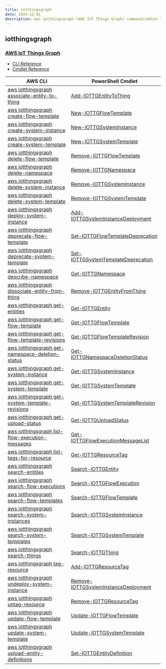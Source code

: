 ```yaml
---
title: iotthingsgraph
date: 2024-12-01
description: aws iotthingsgraph (AWS IoT Things Graph) command/cmdlet list.
---
```


## iotthingsgraph

### [AWS IoT Things Graph](https://aws.amazon.com/iot-things-graph/)

* [CLI Reference](https://awscli.amazonaws.com/v2/documentation/api/latest/reference/iotthingsgraph/index.html)
* [Cmdlet Reference](https://docs.aws.amazon.com/powershell/latest/reference/items/AWS_IoT_Things_Graph_cmdlets.html)

|AWS CLI|PowerShell Cmdlet|
|----|----|
|[aws iotthingsgraph associate-entity-to-thing](https://awscli.amazonaws.com/v2/documentation/api/latest/reference/iotthingsgraph/associate-entity-to-thing.html)|[Add-IOTTGEntityToThing](https://docs.aws.amazon.com/powershell/latest/reference/items/Add-IOTTGEntityToThing.html)|
|[aws iotthingsgraph create-flow-template](https://awscli.amazonaws.com/v2/documentation/api/latest/reference/iotthingsgraph/create-flow-template.html)|[New-IOTTGFlowTemplate](https://docs.aws.amazon.com/powershell/latest/reference/items/New-IOTTGFlowTemplate.html)|
|[aws iotthingsgraph create-system-instance](https://awscli.amazonaws.com/v2/documentation/api/latest/reference/iotthingsgraph/create-system-instance.html)|[New-IOTTGSystemInstance](https://docs.aws.amazon.com/powershell/latest/reference/items/New-IOTTGSystemInstance.html)|
|[aws iotthingsgraph create-system-template](https://awscli.amazonaws.com/v2/documentation/api/latest/reference/iotthingsgraph/create-system-template.html)|[New-IOTTGSystemTemplate](https://docs.aws.amazon.com/powershell/latest/reference/items/New-IOTTGSystemTemplate.html)|
|[aws iotthingsgraph delete-flow-template](https://awscli.amazonaws.com/v2/documentation/api/latest/reference/iotthingsgraph/delete-flow-template.html)|[Remove-IOTTGFlowTemplate](https://docs.aws.amazon.com/powershell/latest/reference/items/Remove-IOTTGFlowTemplate.html)|
|[aws iotthingsgraph delete-namespace](https://awscli.amazonaws.com/v2/documentation/api/latest/reference/iotthingsgraph/delete-namespace.html)|[Remove-IOTTGNamespace](https://docs.aws.amazon.com/powershell/latest/reference/items/Remove-IOTTGNamespace.html)|
|[aws iotthingsgraph delete-system-instance](https://awscli.amazonaws.com/v2/documentation/api/latest/reference/iotthingsgraph/delete-system-instance.html)|[Remove-IOTTGSystemInstance](https://docs.aws.amazon.com/powershell/latest/reference/items/Remove-IOTTGSystemInstance.html)|
|[aws iotthingsgraph delete-system-template](https://awscli.amazonaws.com/v2/documentation/api/latest/reference/iotthingsgraph/delete-system-template.html)|[Remove-IOTTGSystemTemplate](https://docs.aws.amazon.com/powershell/latest/reference/items/Remove-IOTTGSystemTemplate.html)|
|[aws iotthingsgraph deploy-system-instance](https://awscli.amazonaws.com/v2/documentation/api/latest/reference/iotthingsgraph/deploy-system-instance.html)|[Add-IOTTGSystemInstanceDeployment](https://docs.aws.amazon.com/powershell/latest/reference/items/Add-IOTTGSystemInstanceDeployment.html)|
|[aws iotthingsgraph deprecate-flow-template](https://awscli.amazonaws.com/v2/documentation/api/latest/reference/iotthingsgraph/deprecate-flow-template.html)|[Set-IOTTGFlowTemplateDeprecation](https://docs.aws.amazon.com/powershell/latest/reference/items/Set-IOTTGFlowTemplateDeprecation.html)|
|[aws iotthingsgraph deprecate-system-template](https://awscli.amazonaws.com/v2/documentation/api/latest/reference/iotthingsgraph/deprecate-system-template.html)|[Set-IOTTGSystemTemplateDeprecation](https://docs.aws.amazon.com/powershell/latest/reference/items/Set-IOTTGSystemTemplateDeprecation.html)|
|[aws iotthingsgraph describe-namespace](https://awscli.amazonaws.com/v2/documentation/api/latest/reference/iotthingsgraph/describe-namespace.html)|[Get-IOTTGNamespace](https://docs.aws.amazon.com/powershell/latest/reference/items/Get-IOTTGNamespace.html)|
|[aws iotthingsgraph dissociate-entity-from-thing](https://awscli.amazonaws.com/v2/documentation/api/latest/reference/iotthingsgraph/dissociate-entity-from-thing.html)|[Remove-IOTTGEntityFromThing](https://docs.aws.amazon.com/powershell/latest/reference/items/Remove-IOTTGEntityFromThing.html)|
|[aws iotthingsgraph get-entities](https://awscli.amazonaws.com/v2/documentation/api/latest/reference/iotthingsgraph/get-entities.html)|[Get-IOTTGEntity](https://docs.aws.amazon.com/powershell/latest/reference/items/Get-IOTTGEntity.html)|
|[aws iotthingsgraph get-flow-template](https://awscli.amazonaws.com/v2/documentation/api/latest/reference/iotthingsgraph/get-flow-template.html)|[Get-IOTTGFlowTemplate](https://docs.aws.amazon.com/powershell/latest/reference/items/Get-IOTTGFlowTemplate.html)|
|[aws iotthingsgraph get-flow-template-revisions](https://awscli.amazonaws.com/v2/documentation/api/latest/reference/iotthingsgraph/get-flow-template-revisions.html)|[Get-IOTTGFlowTemplateRevision](https://docs.aws.amazon.com/powershell/latest/reference/items/Get-IOTTGFlowTemplateRevision.html)|
|[aws iotthingsgraph get-namespace-deletion-status](https://awscli.amazonaws.com/v2/documentation/api/latest/reference/iotthingsgraph/get-namespace-deletion-status.html)|[Get-IOTTGNamespaceDeletionStatus](https://docs.aws.amazon.com/powershell/latest/reference/items/Get-IOTTGNamespaceDeletionStatus.html)|
|[aws iotthingsgraph get-system-instance](https://awscli.amazonaws.com/v2/documentation/api/latest/reference/iotthingsgraph/get-system-instance.html)|[Get-IOTTGSystemInstance](https://docs.aws.amazon.com/powershell/latest/reference/items/Get-IOTTGSystemInstance.html)|
|[aws iotthingsgraph get-system-template](https://awscli.amazonaws.com/v2/documentation/api/latest/reference/iotthingsgraph/get-system-template.html)|[Get-IOTTGSystemTemplate](https://docs.aws.amazon.com/powershell/latest/reference/items/Get-IOTTGSystemTemplate.html)|
|[aws iotthingsgraph get-system-template-revisions](https://awscli.amazonaws.com/v2/documentation/api/latest/reference/iotthingsgraph/get-system-template-revisions.html)|[Get-IOTTGSystemTemplateRevision](https://docs.aws.amazon.com/powershell/latest/reference/items/Get-IOTTGSystemTemplateRevision.html)|
|[aws iotthingsgraph get-upload-status](https://awscli.amazonaws.com/v2/documentation/api/latest/reference/iotthingsgraph/get-upload-status.html)|[Get-IOTTGUploadStatus](https://docs.aws.amazon.com/powershell/latest/reference/items/Get-IOTTGUploadStatus.html)|
|[aws iotthingsgraph list-flow-execution-messages](https://awscli.amazonaws.com/v2/documentation/api/latest/reference/iotthingsgraph/list-flow-execution-messages.html)|[Get-IOTTGFlowExecutionMessageList](https://docs.aws.amazon.com/powershell/latest/reference/items/Get-IOTTGFlowExecutionMessageList.html)|
|[aws iotthingsgraph list-tags-for-resource](https://awscli.amazonaws.com/v2/documentation/api/latest/reference/iotthingsgraph/list-tags-for-resource.html)|[Get-IOTTGResourceTag](https://docs.aws.amazon.com/powershell/latest/reference/items/Get-IOTTGResourceTag.html)|
|[aws iotthingsgraph search-entities](https://awscli.amazonaws.com/v2/documentation/api/latest/reference/iotthingsgraph/search-entities.html)|[Search-IOTTGEntity](https://docs.aws.amazon.com/powershell/latest/reference/items/Search-IOTTGEntity.html)|
|[aws iotthingsgraph search-flow-executions](https://awscli.amazonaws.com/v2/documentation/api/latest/reference/iotthingsgraph/search-flow-executions.html)|[Search-IOTTGFlowExecution](https://docs.aws.amazon.com/powershell/latest/reference/items/Search-IOTTGFlowExecution.html)|
|[aws iotthingsgraph search-flow-templates](https://awscli.amazonaws.com/v2/documentation/api/latest/reference/iotthingsgraph/search-flow-templates.html)|[Search-IOTTGFlowTemplate](https://docs.aws.amazon.com/powershell/latest/reference/items/Search-IOTTGFlowTemplate.html)|
|[aws iotthingsgraph search-system-instances](https://awscli.amazonaws.com/v2/documentation/api/latest/reference/iotthingsgraph/search-system-instances.html)|[Search-IOTTGSystemInstance](https://docs.aws.amazon.com/powershell/latest/reference/items/Search-IOTTGSystemInstance.html)|
|[aws iotthingsgraph search-system-templates](https://awscli.amazonaws.com/v2/documentation/api/latest/reference/iotthingsgraph/search-system-templates.html)|[Search-IOTTGSystemTemplate](https://docs.aws.amazon.com/powershell/latest/reference/items/Search-IOTTGSystemTemplate.html)|
|[aws iotthingsgraph search-things](https://awscli.amazonaws.com/v2/documentation/api/latest/reference/iotthingsgraph/search-things.html)|[Search-IOTTGThing](https://docs.aws.amazon.com/powershell/latest/reference/items/Search-IOTTGThing.html)|
|[aws iotthingsgraph tag-resource](https://awscli.amazonaws.com/v2/documentation/api/latest/reference/iotthingsgraph/tag-resource.html)|[Add-IOTTGResourceTag](https://docs.aws.amazon.com/powershell/latest/reference/items/Add-IOTTGResourceTag.html)|
|[aws iotthingsgraph undeploy-system-instance](https://awscli.amazonaws.com/v2/documentation/api/latest/reference/iotthingsgraph/undeploy-system-instance.html)|[Remove-IOTTGSystemInstanceDeployment](https://docs.aws.amazon.com/powershell/latest/reference/items/Remove-IOTTGSystemInstanceDeployment.html)|
|[aws iotthingsgraph untag-resource](https://awscli.amazonaws.com/v2/documentation/api/latest/reference/iotthingsgraph/untag-resource.html)|[Remove-IOTTGResourceTag](https://docs.aws.amazon.com/powershell/latest/reference/items/Remove-IOTTGResourceTag.html)|
|[aws iotthingsgraph update-flow-template](https://awscli.amazonaws.com/v2/documentation/api/latest/reference/iotthingsgraph/update-flow-template.html)|[Update-IOTTGFlowTemplate](https://docs.aws.amazon.com/powershell/latest/reference/items/Update-IOTTGFlowTemplate.html)|
|[aws iotthingsgraph update-system-template](https://awscli.amazonaws.com/v2/documentation/api/latest/reference/iotthingsgraph/update-system-template.html)|[Update-IOTTGSystemTemplate](https://docs.aws.amazon.com/powershell/latest/reference/items/Update-IOTTGSystemTemplate.html)|
|[aws iotthingsgraph upload-entity-definitions](https://awscli.amazonaws.com/v2/documentation/api/latest/reference/iotthingsgraph/upload-entity-definitions.html)|[Set-IOTTGEntityDefinition](https://docs.aws.amazon.com/powershell/latest/reference/items/Set-IOTTGEntityDefinition.html)|

